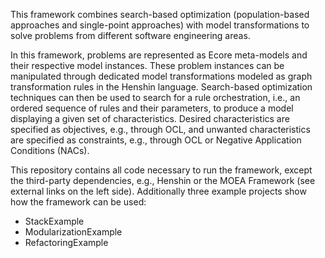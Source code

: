 This framework combines search-based optimization (population-based approaches and single-point approaches) with model transformations to solve problems from different software engineering areas.

In this framework, problems are represented as Ecore meta-models and their respective model instances. These problem instances can be manipulated through dedicated model transformations modeled as graph transformation rules in the Henshin language. Search-based optimization techniques can then be used to search for a rule orchestration, i.e., an ordered sequence of rules and their parameters, to produce a model displaying a given set of characteristics. Desired characteristics are specified as objectives, e.g., through OCL, and unwanted characteristics are specified as constraints, e.g., through OCL or Negative Application Conditions (NACs).

This repository contains all code necessary to run the framework, except the third-party dependencies, e.g., Henshin or the MOEA Framework (see external links on the left side). Additionally three example projects show how the framework can be used:

  * StackExample
  * ModularizationExample
  * RefactoringExample